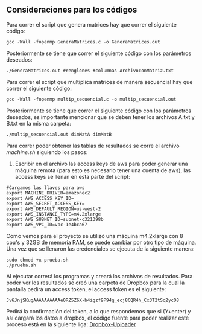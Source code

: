 ## Consideraciones para los códigos

Para correr el script que genera matrices hay que correr el siguiente código:

```
gcc -Wall -fopenmp GeneraMatrices.c -o GeneraMatrices.out
```

Posteriormente se tiene que correr el siguiente código con los parámetros deseados:

```
./GeneraMatrices.out #renglones #columnas ArchivoconMatriz.txt
```

Para correr el script que multiplica matrices de manera secuencial hay que correr el siguiente código:

```
gcc -Wall -fopenmp multip_secuencial.c -o multip_secuencial.out
```

Posteriormente se tiene que correr el siguiente código con los parámetros deseados, es importante mencionar que se deben tener los archivos A.txt y B.txt en la misma carpeta:

```
./multip_secuencial.out dimMatA dimMatB
```

Para correr poder obtener las tablas de resultados se corre el archivo *machine.sh* siguiendo los pasos:

1. Escribir en el archivo las access keys de aws para poder generar una máquina remota (para esto es necesario tener una cuenta de aws), las access keys se llenan en esta parte del script:

```
#Cargamos las llaves para aws
export MACHINE_DRIVER=amazonec2
export AWS_ACCESS_KEY_ID=
export AWS_SECRET_ACCESS_KEY=
export AWS_DEFAULT_REGION=us-west-2
export AWS_INSTANCE_TYPE=m4.2xlarge
export AWS_SUBNET_ID=subnet-c321398b
export AWS_VPC_ID=vpc-1e4bca67
```

Como vemos para el proyecto se utilizó una máquina m4.2xlarge con 8 cpu's y 32GB de memoria RAM, se puede cambiar por otro tipo de máquina. Una vez que se llenaron las credenciales se ejecuta de la siguiente manera:

```
sudo chmod +x prueba.sh
./prueba.sh
```
Al ejecutar correrá los programas y creará los archivos de resultados. Para poder ver los resultados se creó una carpeta de Dropbox para la cual la pantalla pedirá un access token, el access token es el siguiente:

```
Jv6JnjSKugAAAAAAAAAAe0RZ5Z6X-b4igzf9P94g_ecj8CQR4h_Cx3T2tSq2ycO8
```
Pedirá la confirmación del token, a lo que respondemos que si (Y+enter) y así cargará los datos a dropbox, el código fuente para poder realizar este proceso está en la siguiente liga: [Dropbox-Uploader](https://github.com/andreafabrizi/Dropbox-Uploader)
